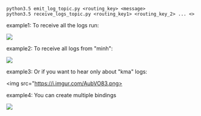 ```
python3.5 emit_log_topic.py <routing_key> <message>
python3.5 receive_logs_topic.py <routing_key1> <routing_key_2> ... <>
```

example1: To receive all the logs run:

<img src="https://i.imgur.com/RWnstRV.png">

example2: To receive all logs from "minh":

<img src="https://i.imgur.com/2XCE3Rg.png">

example3: Or if you want to hear only about "kma" logs:

<img src="https://i.imgur.com/AubVO83.png>

example4: You can create multiple bindings 

<img src="https://i.imgur.com/z8HLGxx.png">